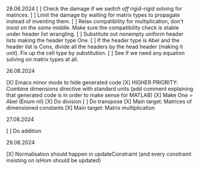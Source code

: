 28.06.2024
[ ] Check the damage if we *switch off* rigid-rigid solving for matrices.
[ ] Limit the damage by waiting for matrix types to propagate instead of inventing them.
[ ] Relax compatibility for multiplication, don't insist on the *same* middle. Make sure the compatibility check is stable under header list wrangling.
[ ] Substitute out nonempty uniform header lists making the header type One.
[ ] If the header type is Abel and the header list is Cons, divide all the headers by the head header (making it unit). Fix up the cell type by substitution.
[ ] See if we need any equation solving on matrix types at all.

26.08.2024

[X] Emacs minor mode to hide generated code
[X] HIGHER PRIORITY: Combine dimensions directive with standard units (add comment explaining that generated code is in order to make sense for MATLAB)
[X] Make One = Abel (Enum nil)
[X] Do division
[ ] Do transpose
[X] Main target: Matrices of dimensioned constants
[X] Main target: Matrix multiplication

27.08.2024

[ ] Do addition

29.08.2024

[X] Normalisation should happen in updateConstraint (and every constraint insisting on isHom should be updated)
